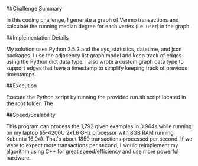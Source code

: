 ##Challenge Summary

In this coding challenge, I generate a graph of Venmo transactions and calculate the running median degree for each vertex (i.e. user) in the graph.

##Implementation Details

My solution uses Python 3.5.2 and the sys, statistics, datetime, and json packages. I use the adjacency list graph model and keep track of edges using the Python dict data type. I also wrote a custom graph data type to support edges that have a timestamp to simplify keeping track of previous timestamps. 

##Execution

Execute the Python script by running the provided run.sh script located in the root folder. The 

##Speed/Scalability

This program can process the 1,792 given examples in 0.964s while running on my laptop (i5-4200U 2x1.6 GHz processor with 8GB RAM running Kubuntu 16.04). That's about 1850 transactions processed per second. If we were to expect more transactions per second, I would reimplement my algorithm using C++ for great speed/efficiency and use more powerful hardware.
